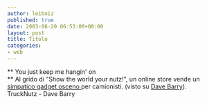 ```yaml
---
author: leibniz
published: true
date: 2003-06-20 06:53:00+00:00
layout: post
title: Titolo
categories:
- web
---
```


   **   You just keep me hangin' on   
**   Al grido di "Show the world your nutz!", un online store vende un  [ simpatico gadget osceno ](http://www.trucknutz.com/)per camionisti. (visto su  [ Dave Barry](http://davebarry.blogspot.com/)).   
TruckNutz - Dave Barry
